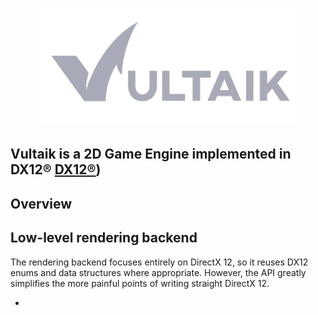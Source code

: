 

<h1 align="center">
   <img src="Logo/vultaik-logo 2.PNG" width=410>

  
  ##               Vultaik is a 2D Game Engine implemented in DX12® [DX12®]([))
  
</h1>


## Overview


## Low-level rendering backend
The rendering backend focuses entirely on DirectX 12, so it reuses DX12 enums and data structures where appropriate. However, the API greatly simplifies the more painful points of writing straight DirectX 12.

-
